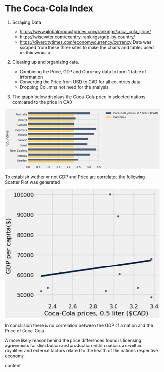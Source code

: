 # The Coca-Cola Index

1. Scraping Data
   - https://www.globalproductprices.com/rankings/coca_cola_price/
   - https://wisevoter.com/country-rankings/gdp-by-country/
   - https://divercitytimes.com/economy/currency/currency
   Data was scraped from these three sites to make the charts and tables used on this website

2. Cleaning up and organizing data.
   - Combining the Price, GDP and Currency data to form 1 table of information
   - Converting the Price from USD to CAD for all countries data
   - Dropping Columns not need for the analysis
  
3. The graph below displays the Coca-Cola price in selected nations compared to the price in CAD

![CAD Prices](CocaPrice.png "CAD Prices")

To establish wether or not GDP and Price are correlated the following Scatter Plot was generated

![GDP per Capita versus Price](GDPrice.png "Correlation between GDP per Capita and Price")

In conclusion there is no correlation between the GDP of a nation and the Price of Coca-Cola

A more likely reason behind the price differences found is licensing agreements for distribution and production within nations as well as royalities and external factors related to the health of the nations respective economy.

content
